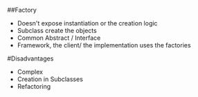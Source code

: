 ##Factory
- Doesn't expose instantiation or the creation logic
- Subclass create the objects
- Common Abstract / Interface
- Framework, the client/ the implementation uses the factories

#Disadvantages
- Complex
- Creation in Subclasses
- Refactoring 